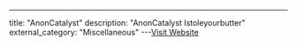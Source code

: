 ---
title: "AnonCatalyst"
description: "AnonCatalyst
Istoleyourbutter"
external_category: "Miscellaneous"
---[Visit Website](https://github.com/AnonCatalyst)

